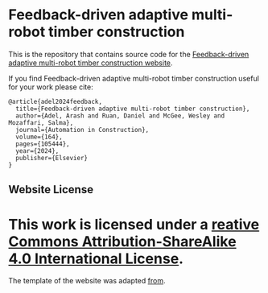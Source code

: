 # Feedback-driven adaptive multi-robot timber construction 

This is the repository that contains source code for the [Feedback-driven adaptive multi-robot timber construction website](https://adaptive-timber-construction.github.io/).

If you find Feedback-driven adaptive multi-robot timber construction  useful for your work please cite:
```
@article{adel2024feedback,
  title={Feedback-driven adaptive multi-robot timber construction},
  author={Adel, Arash and Ruan, Daniel and McGee, Wesley and Mozaffari, Salma},
  journal={Automation in Construction},
  volume={164},
  pages={105444},
  year={2024},
  publisher={Elsevier}
}
```

<!-- ## Website License
This work is licensed under a <a rel="license" href="http://creativecommons.org/licenses/by-sa/4.0/">Creative Commons Attribution-ShareAlike 4.0 International License</a>.
=======
The template of the website was adapted [from](https://github.com/ripl/nerfies-template).  -->

## Website License

This work is licensed under a [reative Commons Attribution-ShareAlike 4.0 International License](http://creativecommons.org/licenses/by-sa/4.0).
=======
The template of the website was adapted [from](https://github.com/ripl/nerfies-template). 